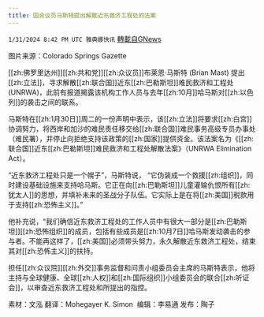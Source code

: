 ```yaml
---
title: 国会议员马斯特提出解散近东救济工程处的法案
---
```

`1/31/2024 8:42 PM UTC 雅典娜快讯` [轉載自GNews](https://gnews.org/articles/2270922)

图片来源：Colorado Springs Gazette

[[zh:佛罗里达州]][[zh:共和党]][[zh:众议员]]布莱恩·马斯特 (Brian Mast) 提出[[zh:立法]]，寻求解散[[zh:联合国]]近东[[zh:巴勒斯坦]]难民救济和工程处 (UNRWA)，此前有报道揭露该机构工作人员与去年[[zh:10月]]哈马斯对[[zh:以色列]]的袭击之间的联系。

马斯特在[[zh:1月30日]]周二的一份声明中表示，该[[zh:立法]]将要求[[zh:白宫]]协调努力，将西岸和加沙的难民责任移交给[[zh:联合国]]难民事务高级专员办事处（难民署），并停止向拒绝支持该政策的[[zh:国家]]提供资金。该法案名为《[[zh:联合国]]近东[[zh:巴勒斯坦]]难民救济和工程处解散法案》（UNRWA Elimination Act）。

“近东救济工程处只是一个幌子”，马斯特说， “它伪装成一个救援[[zh:组织]]，同时建设基础设施来支持哈马斯。它正在向[[zh:巴勒斯坦]]儿童灌输仇恨所有[[zh:犹太人]]的思想，并填补未来的圣战分子队伍。它实际上是在将[[zh:美国]]税款用于支持[[zh:恐怖主义]]。”

他补充说，“我们确信近东救济工程处的工作人员中有很大一部分是[[zh:巴勒斯坦]][[zh:恐怖组织]]的成员，包括有些成员是[[zh:10月7日]]哈马斯发动袭击的参与者。不能再这样了，[[zh:美国]]必须带头努力，永久解散近东救济工程处，结束其对[[zh:恐怖主义]]的扶持。

担任[[zh:众议院]][[zh:外交]]事务监督和问责小组委员会主席的马斯特表示，他将主持与全球健康、全球[[zh:人权]]和[[zh:国际组织]]小组委员会的联合[[zh:听证会]]，以审查近东救济工程处和所提出的指控。

     
素材：文泓  翻译：Mohegayer K. Simon   编辑：李易通  发布：陶子


